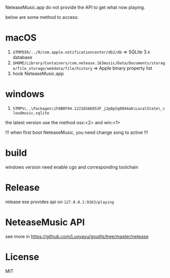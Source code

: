 NeteaseMusic.app do not provide the API to get what now playing.  

below are some method to access:  

# macOS
1.  `$TMPDIR/../0/com.apple.notificationcenter/db2/db` => SQLite 3.x database  
2.  `$HOME/Library/Containers/com.netease.163music/Data/Documents/storage/file_storage/webdata/file/history` => Apple binary property list  
3.  hook NeteaseMusic.app  

# windows
1. `%TMP%\..\Packages\1F8B0F94.122165AE053F_j2p0p5q0044a6\LocalState\_cloudmusic.sqlite`   

the latest version use the method osx:<2> and win:<1>  

!!! when first boot NeteaseMusic, you need change song to active !!!   

# build
windows version need enable cgo and corresponding toolchain   

# Release
release exe provides api on `127.0.0.1:9163/playing`  

# NeteaseMusic API
see more in https://github.com/Luoyayu/goutils/tree/master/netease  

# License
MIT   
